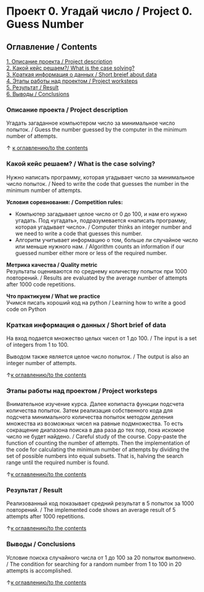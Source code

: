 # Проект 0. Угадай число / Project 0. Guess Number

## Оглавление / Contents
[1. Описание проекта / Project description](README.md#Описание-проекта--Project-description)  
[2. Какой кейс решаем?/ What is the case solving?](README.md#Какой-кейс-решаем--What-is-the-case-solving?)  
[3. Краткая информация о данных / Short breief about data](README.md#Краткая-информация-о-данных--Short-brief-of-data)  
[4. Этапы работы над проектом / Project worksteps](README.md#Этапы-работы-над-проектом--Project-worksteps)  
[5. Результат / Result](README.md#Результат--Result)    
[6. Выводы / Conclusions](README.md#Выводы--Conclusions) 

### Описание проекта / Project description 
Угадать загаданное компьютером число за минимальное число попыток. / 
Guess the number guessed by the computer in the minimum number of attempts.

&uarr; [к оглавлению/to the contents](README.md#Оглавление--Contents)


### Какой кейс решаем? / What is the case solving?  
Нужно написать программу, которая угадывает число за минимальное число попыток. / Need to write the code that guesses the number in the minimum number of attempts.

**Условия соревнования: / Competition rules:**  
- Компьютер загадывает целое число от 0 до 100, и нам его нужно угадать. Под «угадать», подразумевается «написать программу, которая угадывает число». / Computer thinks an integer number and we need to write a code that guesses this number.
- Алгоритм учитывает информацию о том, больше ли случайное число или меньше нужного нам. / Algorithm counts an information if our guessed number either more or less of the required number.

**Метрика качества / Quality metric**     
Результаты оцениваются по среднему количеству попыток при 1000 повторений. / 
Results are evaluated by the average number of attempts after 1000 code repetitions.

**Что практикуем / What we practice**     
Учимся писать хороший код на python / Learning how to write a good code on Python


### Краткая информация о данных / Short brief of data
На вход подается множество целых чисел от 1 до 100. / The input is a set of integers from 1 to 100.

Выводом также является целое число попыток. / The output is also an integer number of attempts.
  
&uarr;[к оглавлению/to the contents](README.md#Оглавление--Contents)


### Этапы работы над проектом / Project worksteps 
Внимательное изучение курса. Далее копипаста функции подсчета количества попыток.
Затем реализация собственного кода для подсчета минимального количества попыток методом деления множества из возможных чисел на равные подмножества. То есть сокращение диапазона поиска в два раза до тех пор, пока искомое число не будет найдено. / Careful study of the course. Copy-paste the function of counting the number of attempts. Then the implementation of the code for calculating the minimum number of attempts by dividing the set of possible numbers into equal subsets. That is, halving the search range until the required number is found.

&uarr;[к оглавлению/to the contents](README.md#Оглавление--Contents)


### Результат / Result 
Реализованный код показывает средний результат в 5 попыток за 1000 повторений. / The implemented code shows an average result of 5 attempts after 1000 repetitions.

&uarr;[к оглавлению/to the contents](README.md#Оглавление--Contents)


### Выводы / Conclusions
Условие поиска случайного числа от 1 до 100 за 20 попыток выполнено. / The condition for searching for a random number from 1 to 100 in 20 attempts is accomplished.

&uarr;[к оглавлению/to the contents](README.md#Оглавление--Contents)